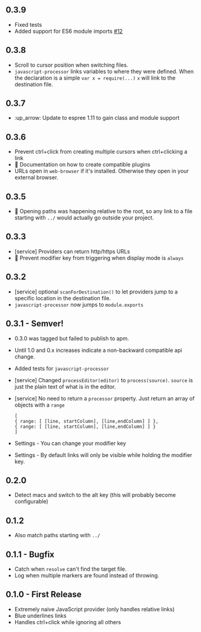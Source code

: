 ## 0.3.9
* Fixed tests
* Added support for ES6 module imports [#12](https://github.com/AsaAyers/code-links/pull/12)

## 0.3.8
* Scroll to cursor position when switching files.
* `javascript-processor` links variables to where they were defined. When the declaration is a simple `var x = require(...)` `x` will link to the destination file.

## 0.3.7
* :up_arrow: Update to espree 1.11 to gain class and module support

## 0.3.6
* Prevent ctrl+click from creating multiple cursors when ctrl+clicking a link
* :memo: Documentation on how to create compatible plugins
* URLs open in `web-browser` if it's installed. Otherwise they open in your external browser.

## 0.3.5
* :bug: Opening paths was happening relative to the root, so any link to a file starting with `../` would actually go outside your project.

## 0.3.3
* [service] Providers can return http/https URLs
* :bug: Prevent modifier key from triggering when display mode is `always`

## 0.3.2
* [service] optional `scanForDestination()` to let providers jump to a specific location in the destination file.
* `javascript-processor` now jumps to `module.exports`

## 0.3.1 - Semver!
* 0.3.0 was tagged but failed to publish to apm.
* Until 1.0 and 0.x increases indicate a non-backward compatible api change.
* Added tests for `javascript-processor`
* [service] Changed `processEditor(editor)` to `process(source)`. `source` is just the plain text of what is in the editor.
* [service] No need to return a `processor` property. Just return an array of objects
with a `range`

      [
      { range: [ [line, startColumn], [line,endColumn] ] },
      { range: [ [line, startColumn], [line,endColumn] ] }
      ]

* Settings - You can change your modifier key
* Settings - By default links will only be visible while holding the modifier key.

## 0.2.0
* Detect macs and switch to the alt key (this will probably become configurable)

## 0.1.2
* Also match paths starting with `../`

## 0.1.1 - Bugfix
* Catch when `resolve` can't find the target file.
* Log when multiple markers are found instead of throwing.

## 0.1.0 - First Release
* Extremely naive JavaScript provider (only handles relative links)
* Blue underlines links
* Handles ctrl+click while ignoring all others
